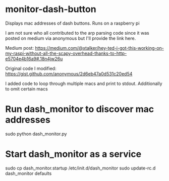 # monitor-dash-button
Displays mac addresses of dash buttons. Runs on a raspberry pi

I am not sure who all contributed to the arp parsing code since it was posted on medium via anonymous but I'll provide the link here. 

Medium post: 
  https://medium.com/@xtalker/hey-ted-i-got-this-working-on-my-raspi-without-all-the-scapy-overhead-thanks-to-http-e5704e4b16a9#.18n4jw26u

Original code I modified: 
  https://gist.github.com/anonymous/2d6eb47a0d531c20ed54

I added code to loop through multiple macs and print to stdout. Additionally to omit certain macs

# Run dash_monitor to discover mac addresses
sudo python dash_monitor.py

# Start dash_monitor as a service
sudo cp dash_monitor.startup /etc/init.d/dash_monitor
sudo update-rc.d dash_monitor defaults
